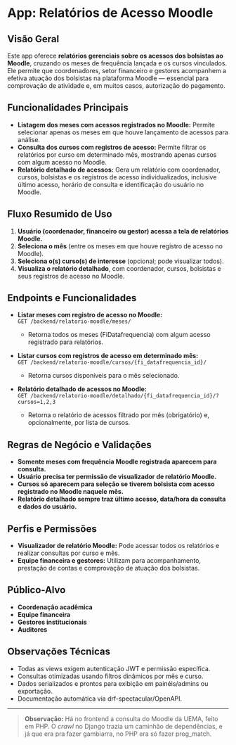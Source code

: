 # App: Relatórios de Acesso Moodle

## Visão Geral

Este app oferece **relatórios gerenciais sobre os acessos dos bolsistas ao Moodle**, cruzando os meses de frequência lançada e os cursos vinculados. Ele permite que coordenadores, setor financeiro e gestores acompanhem a efetiva atuação dos bolsistas na plataforma Moodle — essencial para comprovação de atividade e, em muitos casos, autorização do pagamento.

## Funcionalidades Principais

- **Listagem dos meses com acessos registrados no Moodle:** Permite selecionar apenas os meses em que houve lançamento de acessos para análise.
- **Consulta dos cursos com registros de acesso:** Permite filtrar os relatórios por curso em determinado mês, mostrando apenas cursos com algum acesso no Moodle.
- **Relatório detalhado de acessos:** Gera um relatório com coordenador, cursos, bolsistas e os registros de acesso individualizados, inclusive último acesso, horário de consulta e identificação do usuário no Moodle.

## Fluxo Resumido de Uso

1. **Usuário (coordenador, financeiro ou gestor) acessa a tela de relatórios Moodle.**
2. **Seleciona o mês** (entre os meses em que houve registro de acesso no Moodle).
3. **Seleciona o(s) curso(s) de interesse** (opcional; pode visualizar todos).
4. **Visualiza o relatório detalhado**, com coordenador, cursos, bolsistas e seus registros de acesso no Moodle.

## Endpoints e Funcionalidades

- **Listar meses com registro de acesso no Moodle:**  
  `GET /backend/relatorio-moodle/meses/`  
  - Retorna todos os meses (FiDatafrequencia) com algum acesso registrado para relatórios.

- **Listar cursos com registros de acesso em determinado mês:**  
  `GET /backend/relatorio-moodle/cursos/{fi_datafrequencia_id}/`  
  - Retorna cursos disponíveis para o mês selecionado.

- **Relatório detalhado de acessos no Moodle:**  
  `GET /backend/relatorio-moodle/detalhado/{fi_datafrequencia_id}/?cursos=1,2,3`  
  - Retorna o relatório de acessos filtrado por mês (obrigatório) e, opcionalmente, por lista de cursos.

## Regras de Negócio e Validações

- **Somente meses com frequência Moodle registrada aparecem para consulta.**
- **Usuário precisa ter permissão de visualizador de relatório Moodle.**
- **Cursos só aparecem para seleção se tiverem bolsista com acesso registrado no Moodle naquele mês.**
- **Relatório detalhado sempre traz último acesso, data/hora da consulta e dados do usuário.**

## Perfis e Permissões

- **Visualizador de relatório Moodle:** Pode acessar todos os relatórios e realizar consultas por curso e mês.
- **Equipe financeira e gestores:** Utilizam para acompanhamento, prestação de contas e comprovação de atuação dos bolsistas.

## Público-Alvo

- **Coordenação acadêmica**
- **Equipe financeira**
- **Gestores institucionais**
- **Auditores**

## Observações Técnicas

- Todas as views exigem autenticação JWT e permissão específica.
- Consultas otimizadas usando filtros dinâmicos por mês e curso.
- Dados serializados e prontos para exibição em painéis/admins ou exportação.
- Documentação automática via drf-spectacular/OpenAPI.

---

> **Observação:** Há no frontend a consulta do Moodle da UEMA, feito em PHP. O _crawl_ no Django trazia um caminhão de dependências, e já que era pra fazer gambiarra, no PHP era só fazer preg_match.

